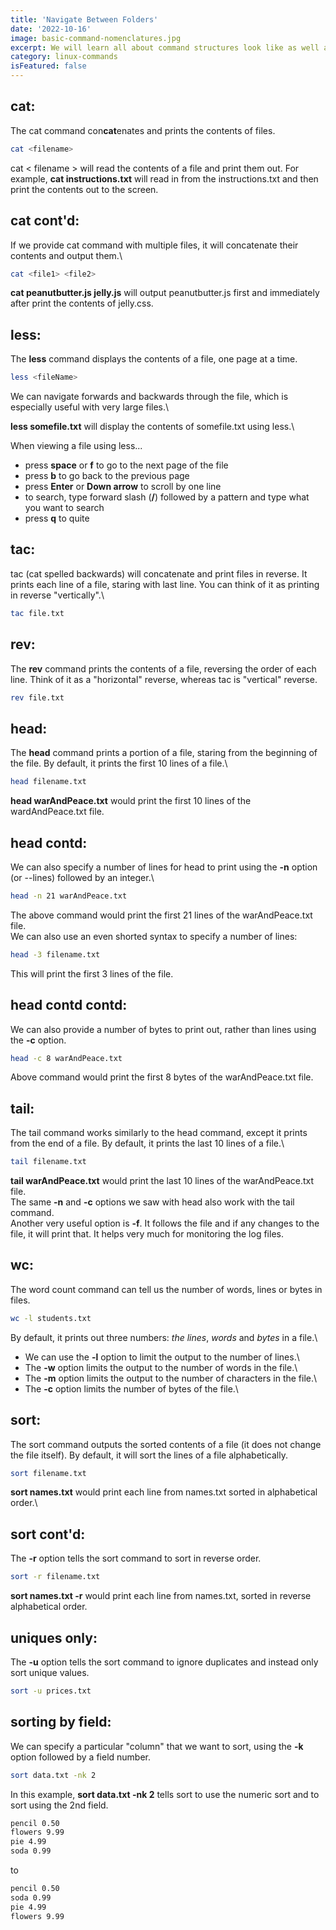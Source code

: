```yaml
---
title: 'Navigate Between Folders'
date: '2022-10-16'
image: basic-command-nomenclatures.jpg
excerpt: We will learn all about command structures look like as well as arguments and options. We also learn combining options and long form options and when what have to use! Also learn some commands.
category: linux-commands
isFeatured: false
---
```


## cat:
The cat command con**cat**enates and prints the contents of files.
```bash
cat <filename>
```
cat < filename > will read the contents of a file and print them out. For example, **cat instructions.txt** will read in from the instructions.txt and then print the contents out to the screen.

## cat cont'd:
If we provide cat command with multiple files, it will concatenate their contents and output them.\
```bash
cat <file1> <file2>
```
**cat peanutbutter.js jelly.js** will output peanutbutter.js first and immediately after print the contents of jelly.css.

## less:
The **less** command displays the contents of a file, one page at a time.
```bash
less <fileName>
```
We can navigate forwards and backwards through the file, which is especially useful with very large files.\

**less somefile.txt** will display the contents of somefile.txt using less.\

When viewing a file using less...
- press **space** or **f** to go to the next page of the file
- press **b** to go back to the previous page
- press **Enter** or **Down arrow** to scroll by one line
- to search, type forward slash (**/**) followed by a pattern and type what you want to search
- press **q** to quite

## tac:
tac (cat spelled backwards) will concatenate and print files in reverse. It prints each line of a file, staring with last line. You can think of it as printing in reverse "vertically".\
```bash
tac file.txt
```

## rev:
The **rev** command prints the contents of a file, reversing the order of each line. Think of it as a "horizontal" reverse, whereas tac is "vertical" reverse.
```bash
rev file.txt
```

## head:
The **head** command prints a portion of a file, staring from the beginning of the file. By default, it prints the first 10 lines of a file.\
```bash
head filename.txt
```
**head warAndPeace.txt** would print the first 10 lines of the wardAndPeace.txt file.

## head contd:
We can also specify a number of lines for head to print using the **-n** option (or --lines) followed by an integer.\
```bash
head -n 21 warAndPeace.txt
```
The above command would print the first 21 lines of the warAndPeace.txt file.\
We can also use an even shorted syntax to specify a number of lines:
```bash
head -3 filename.txt
```
This will print the first 3 lines of the file.

## head contd contd:
We can also provide a number of bytes to print out, rather than lines using the **-c** option.
```bash
head -c 8 warAndPeace.txt
```
Above command would print the first 8 bytes of the warAndPeace.txt file.

## tail:
The tail command works similarly to the head command, except it prints from the end of a file. By default, it prints the last 10 lines of a file.\
```bash
tail filename.txt
```
**tail warAndPeace.txt** would print the last 10 lines of the warAndPeace.txt file.\
The same **-n** and **-c** options we saw with head also work with the tail command.\
Another very useful option is **-f**. It follows the file and if any changes to the file, it will print that. It helps very much for monitoring the log files.

## wc:
The word count command can tell us the number of words, lines or bytes in files.
```bash
wc -l students.txt
```
By default, it prints out three numbers: *the lines*, *words* and *bytes* in a file.\
- We can use the **-l** option to limit the output to the number of lines.\
- The **-w** option limits the output to the number of words in the file.\
- The **-m** option limits the output to the number of characters in the file.\
- The **-c** option limits the number of bytes of the file.\

## sort:
The sort command outputs the sorted contents of a file (it does not change the file itself). By default, it will sort the lines of a file alphabetically.
```bash
sort filename.txt
```
**sort names.txt** would print each line from names.txt sorted in alphabetical order.\

## sort cont'd:
The **-r** option tells the sort command to sort in reverse order.
```bash
sort -r filename.txt
```
**sort names.txt -r** would print each line from names.txt, sorted in reverse alphabetical order.

## uniques only:
The **-u** option tells the sort command to ignore duplicates and instead only sort unique values.
```bash
sort -u prices.txt
```

## sorting by field:
We can specify a particular "column" that we want to sort, using the **-k** option followed by a field number.
```bash
sort data.txt -nk 2
```
In this example, **sort data.txt -nk 2** tells sort to use the numeric sort and to sort using the 2nd field.

```txt
pencil 0.50
flowers 9.99
pie 4.99
soda 0.99
```
to
```txt
pencil 0.50
soda 0.99
pie 4.99
flowers 9.99
```